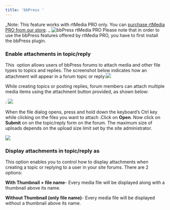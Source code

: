 ```yaml
---
title: 'bbPress '
---
```


_Note: This feature works with rtMedia PRO only. You can [purchase rtMedia PRO from our store](https://rtcamp.com/store/rtmedia-pro/).
_
![bbPress rtMedia PRO](http://docs.rtcamp.com/wp-content/uploads/2013/11/bbPress-rtMedia-PRO.jpg)
Please note that in order to use the bbPress features offered by rtMedia PRO, you have to first install the bbPress plugin.


### Enable attachments in topic/reply


This  option allows users of bbPress forums to attach media and other file types to topics and replies. The screenshot below indicates how an attachment will appear in a forum topic or reply:![](https://rtcamp.com/wp-content/uploads/2013/11/image.png)

While creating topics or posting replies, forum members can attach multiple media items using the attachment button provided, as shown below:

: ![](https://rtcamp.com/wp-content/uploads/2013/11/image1.png)

When the file dialog opens, press and hold down the keyboard’s Ctrl key while clicking on the files you want to attach .Click on **Open**. Now click on **Submit** on on the topic/reply form on the forum. The maximum size of uploads depends on the upload size limit set by the site administrator.

![](https://rtcamp.com/wp-content/uploads/2013/11/image2.png)


### Display attachments in topic/reply as


This option enables you to control how to display attachments when creating a topic or replying to a user in your site forums. There are 2 options:

**With Thumbnail + file name**- Every media file will be displayed along with a thumbnail above its name.

**Without Thumbnail (only file name)**- Every media file will be displayed without a thumbnail above its name.
